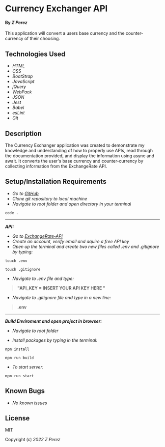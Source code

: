 # Currency Exchanger API

#### By _**Z Perez**_
  
This application will convert a users base currency and the counter-currency of their choosing.

## Technologies Used
*  _HTML_
*  _CSS_
*  _BootStrap_
*  _JavaScript_
*  _jQuery_
*  _WebPack_
*  _JSON_
*  _Jest_
*  _Babel_
*  _esLint_
*  _Git_

## Description
The Currency Exchanger application was created to demonstrate my knowledge and understanding of how to properly use APIs, read through the documentation provided, and display the information using async and await. It converts the user's base currency and counter-currency by collecting information from the ExchangeRate API.

## Setup/Installation Requirements
*  _Go to [GitHub](https://github.com/zperez0/currency-exchanger.git)_
*  _Clone git repository to local machine_
* _Navigate to root folder and open directory in your terminal_
```
code .
```

  __________________________________________________________

**_API:_**
*  _Go to [ExchangeRate-API](https://www.exchangerate-api.com/)_
*  _Create an account, verify email and aquire a free API key_
*  _Open up the terminal and create two new files called .env and .gitignore by typing:_

```
touch .env
```
```
touch .gitignore
```

*  _Navigate to .env file and type:_
> **"API_KEY = INSERT YOUR API KEY HERE "**


*  _Navigate to .gitignore file and type in a new line:_
> **.env**
__________________________________________________________

 **_Build Enviroment and open project in browser:_**

*  _Navigate to root folder_

*  _Install packages by typing in the terminal:_
```
npm install
```
```
npm run build
```
*  _To start server:_
```
npm run start
```

## Known Bugs
*  _No known issues_

  

## License

[MIT](https://choosealicense.com/licenses/mit/)

  

Copyright (c) _2022_  _Z Perez_